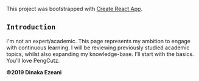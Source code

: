 This project was bootstrapped with [Create React App](https://github.com/facebook/create-react-app).

## `Introduction`
I'm not an expert/academic. This page represents my ambition to engage with continuous learning. I will be reviewing previously studied academic topics, whilst also expanding my knowledge-base. I’ll start with the basics. You'll love PengCutz.

**©2019 Dinaka Ezeani**
